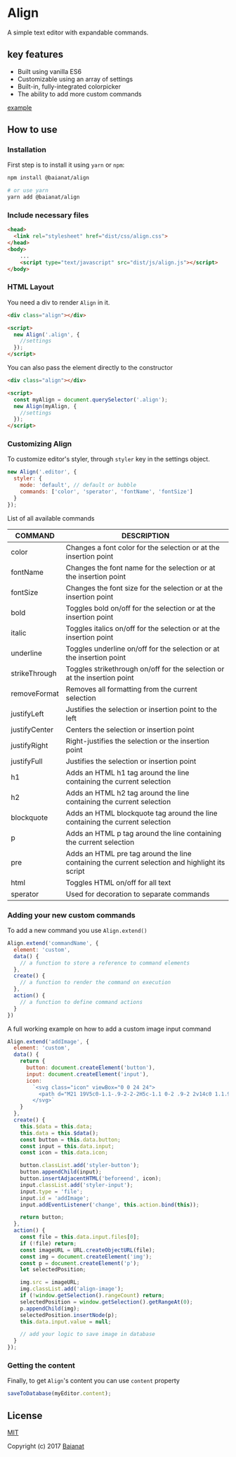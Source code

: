 # Align

A simple text editor with expandable commands.

## key features

* Built using vanilla ES6
* Customizable using an array of settings
* Built-in, fully-integrated colorpicker
* The ability to add more custom commands

[example](https://baianat.github.io/editor/)

## How to use

### Installation

First step is to install it using `yarn` or `npm`:

```bash
npm install @baianat/align

# or use yarn
yarn add @baianat/align
```

### Include necessary files

``` html
<head>
  <link rel="stylesheet" href="dist/css/align.css">
</head>
<body>
    ...
    <script type="text/javascript" src="dist/js/align.js"></script>
</body>
```

### HTML Layout

You need a div to render `Align` in it.

``` html
<div class="align"></div>

<script>
  new Align('.align', {
    //settings
  });
</script>
```

You can also pass the element directly to the constructor

``` html
<div class="align"></div>

<script>
  const myAlign = document.querySelector('.align');
  new Align(myAlign, {
    //settings
  });
</script>
```

### Customizing Align

To customize editor's styler, through `styler` key in the settings object.

```js
new Align('.editor', {
  styler: {
    mode: 'default', // default or bubble
    commands: ['color', 'sperator', 'fontName', 'fontSize']
  }
});
```

List of all available commands

| COMMAND     | DESCRIPTION |
|-------------|-------------|
|color        | Changes a font color for the selection or at the insertion point |
|fontName     | Changes the font name for the selection or at the insertion point |
|fontSize     | Changes the font size for the selection or at the insertion point |
|bold         | Toggles bold on/off for the selection or at the insertion point |
|italic       | Toggles italics on/off for the selection or at the insertion point |
|underline    | Toggles underline on/off for the selection or at the insertion point |
|strikeThrough| Toggles strikethrough on/off for the selection or at the insertion point |
|removeFormat | Removes all formatting from the current selection |
|justifyLeft  | Justifies the selection or insertion point to the left |
|justifyCenter| Centers the selection or insertion point |
|justifyRight | Right-justifies the selection or the insertion point |
|justifyFull  | Justifies the selection or insertion point |
|h1           | Adds an HTML h1 tag around the line containing the current selection |
|h2           | Adds an HTML h2 tag around the line containing the current selection |
|blockquote   | Adds an HTML blockquote tag around the line containing the current selection |
|p            | Adds an HTML p tag around the line containing the current selection |
|pre          | Adds an HTML pre tag around the line containing the current selection and highlight its script |
|html         | Toggles HTML on/off for all text |
|sperator     | Used for decoration to separate commands |

### Adding your new custom commands

To add a new command you use `Align.extend()`

```javaScript
Align.extend('commandName', {
  element: 'custom',
  data() {
    // a function to store a reference to command elements
  },
  create() {
    // a function to render the command on execution
  },
  action() {
    // a function to define command actions
  }
})
```

A full working example on how to add a custom image input command

```javaScript
Align.extend('addImage', {
  element: 'custom',
  data() {
    return {
      button: document.createElement('button'),
      input: document.createElement('input'),
      icon:
        `<svg class="icon" viewBox="0 0 24 24">
          <path d="M21 19V5c0-1.1-.9-2-2-2H5c-1.1 0-2 .9-2 2v14c0 1.1.9 2 2 2h14c1.1 0 2-.9 2-2zM8.5 13.5l2.5 3.01L14.5 12l4.5 6H5l3.5-4.5z"></path>
        </svg>`
    }
  },
  create() {
    this.$data = this.data;
    this.data = this.$data();
    const button = this.data.button;
    const input = this.data.input;
    const icon = this.data.icon;

    button.classList.add('styler-button');
    button.appendChild(input);
    button.insertAdjacentHTML('beforeend', icon);
    input.classList.add('styler-input');
    input.type = 'file';
    input.id = 'addImage';
    input.addEventListener('change', this.action.bind(this));

    return button;
  },
  action() {
    const file = this.data.input.files[0];
    if (!file) return;
    const imageURL = URL.createObjectURL(file);
    const img = document.createElement('img');
    const p = document.createElement('p');
    let selectedPosition;

    img.src = imageURL;
    img.classList.add('align-image');
    if (!window.getSelection().rangeCount) return;
    selectedPosition = window.getSelection().getRangeAt(0);
    p.appendChild(img);
    selectedPosition.insertNode(p);
    this.data.input.value = null;

    // add your logic to save image in database
  }
});
```

### Getting the content

Finally, to get `Align`'s content you can use `content` property

```js
saveToDatabase(myEditor.content);
```

## License

[MIT](http://opensource.org/licenses/MIT)

Copyright (c) 2017 [Baianat](http://baianat.com)
